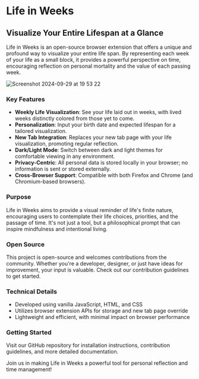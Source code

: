 # Life in Weeks

## Visualize Your Entire Lifespan at a Glance

Life in Weeks is an open-source browser extension that offers a unique and profound way to visualize your entire life span. By representing each week of your life as a small block, it provides a powerful perspective on time, encouraging reflection on personal mortality and the value of each passing week.

![Screenshot 2024-09-29 at 19 53 22](https://github.com/user-attachments/assets/27bd32ad-ebe6-4672-9edf-f63055666ac3)


### Key Features

- **Weekly Life Visualization**: See your life laid out in weeks, with lived weeks distinctly colored from those yet to come.
- **Personalization**: Input your birth date and expected lifespan for a tailored visualization.
- **New Tab Integration**: Replaces your new tab page with your life visualization, promoting regular reflection.
- **Dark/Light Mode**: Switch between dark and light themes for comfortable viewing in any environment.
- **Privacy-Centric**: All personal data is stored locally in your browser; no information is sent or stored externally.
- **Cross-Browser Support**: Compatible with both Firefox and Chrome (and Chromium-based browsers).

### Purpose

Life in Weeks aims to provide a visual reminder of life's finite nature, encouraging users to contemplate their life choices, priorities, and the passage of time. It's not just a tool, but a philosophical prompt that can inspire mindfulness and intentional living.

### Open Source

This project is open-source and welcomes contributions from the community. Whether you're a developer, designer, or just have ideas for improvement, your input is valuable. Check out our contribution guidelines to get started.

### Technical Details

- Developed using vanilla JavaScript, HTML, and CSS
- Utilizes browser extension APIs for storage and new tab page override
- Lightweight and efficient, with minimal impact on browser performance

### Getting Started

Visit our GitHub repository for installation instructions, contribution guidelines, and more detailed documentation.

Join us in making Life in Weeks a powerful tool for personal reflection and time management!
